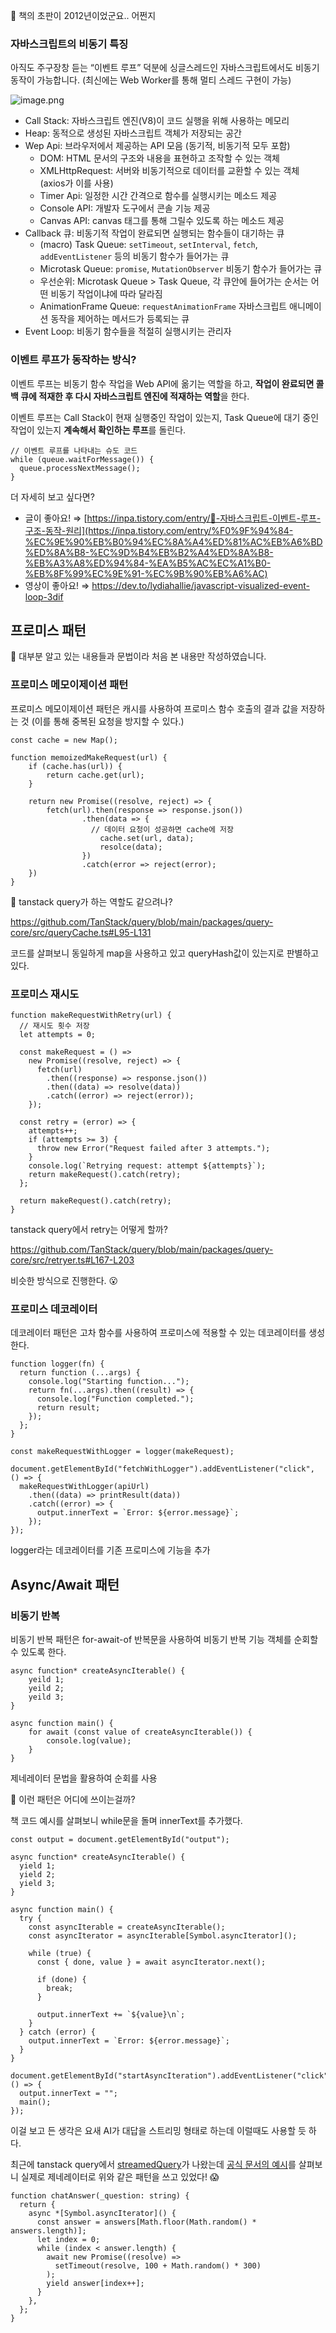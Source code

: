 🤔 책의 초판이 2012년이었군요.. 어쩐지

### 자바스크립트의 비동기 특징

아직도 주구장창 듣는 “이벤트 루프” 덕분에 싱글스레드인 자바스크립트에서도 비동기 동작이 가능합니다. (최신에는 Web Worker를 통해 멀티 스레드 구현이 가능)

![image.png](attachment:143f44e2-67ea-4dd6-89e3-5ea6fc326ca4:image.png)

- Call Stack: 자바스크립트 엔진(V8)이 코드 실행을 위해 사용하는 메모리
- Heap: 동적으로 생성된 자바스크립트 객체가 저장되는 공간
- Wep Api: 브라우저에서 제공하는 API 모음 (동기적, 비동기적 모두 포함)
  - DOM: HTML 문서의 구조와 내용을 표현하고 조작할 수 있는 객체
  - XMLHttpRequest: 서버와 비동기적으로 데이터를 교환할 수 있는 객체 (axios가 이를 사용)
  - Timer Api: 일정한 시간 간격으로 함수를 실행시키는 메소드 제공
  - Console API: 개발자 도구에서 콘솔 기능 제공
  - Canvas API: canvas 태그를 통해 그릴수 있도록 하는 메소드 제공
- Callback 큐: 비동기적 작업이 완료되면 실행되는 함수들이 대기하는 큐
  - (macro) Task Queue: `setTimeout`, `setInterval`, `fetch`, `addEventListener` 등의 비동기 함수가 들어가는 큐
  - Microtask Queue: `promise`, `MutationObserver` 비동기 함수가 들어가는 큐
  - 우선순위: Microtask Queue > Task Queue, 각 큐안에 들어가는 순서는 어떤 비동기 작업이냐에 따라 달라짐
  - AnimationFrame Queue: `requestAnimationFrame` 자바스크립트 애니메이션 동작을 제어하는 메서드가 등록되는 큐
- Event Loop: 비동기 함수들을 적절히 실행시키는 관리자

### 이벤트 루프가 동작하는 방식?

이벤트 루프는 비동기 함수 작업을 Web API에 옮기는 역할을 하고, **작업이 완료되면 콜백 큐에 적재한 후 다시 자바스크립트 엔진에 적재하는 역할**을 한다.

이벤트 루프는 Call Stack이 현재 실행중인 작업이 있는지, Task Queue에 대기 중인 작업이 있는지 **계속해서 확인하는 루프**를 돌린다.

```tsx
// 이벤트 루프를 나타내는 슈도 코드
while (queue.waitForMessage()) {
  queue.processNextMessage();
}
```

더 자세히 보고 싶다면?

- 글이 좋아요! ⇒ [https://inpa.tistory.com/entry/🔄-자바스크립트-이벤트-루프-구조-동작-원리](https://inpa.tistory.com/entry/%F0%9F%94%84-%EC%9E%90%EB%B0%94%EC%8A%A4%ED%81%AC%EB%A6%BD%ED%8A%B8-%EC%9D%B4%EB%B2%A4%ED%8A%B8-%EB%A3%A8%ED%94%84-%EA%B5%AC%EC%A1%B0-%EB%8F%99%EC%9E%91-%EC%9B%90%EB%A6%AC)
- 영상이 좋아요! ⇒ https://dev.to/lydiahallie/javascript-visualized-event-loop-3dif

## 프로미스 패턴

🤔 대부분 알고 있는 내용들과 문법이라 처음 본 내용만 작성하였습니다.

### 프로미스 메모이제이션 패턴

프로미스 메모이제이션 패턴은 캐시를 사용하여 프로미스 함수 호출의 결과 값을 저장하는 것 (이를 통해 중복된 요청을 방지할 수 있다.)

```tsx
const cache = new Map();

function memoizedMakeRequest(url) {
	if (cache.has(url)) {
		return cache.get(url);
	}

	return new Promise((resolve, reject) => {
		fetch(url).then(response => response.json())
				.then(data => {
				  // 데이터 요청이 성공하면 cache에 저장
					cache.set(url, data);
					resolce(data);
				})
				.catch(error => reject(error);
	})
}
```

🤔 tanstack query가 하는 역할도 같으려나?

https://github.com/TanStack/query/blob/main/packages/query-core/src/queryCache.ts#L95-L131

코드를 살펴보니 동일하게 map을 사용하고 있고 queryHash값이 있는지로 판별하고 있다.

### 프로미스 재시도

```tsx
function makeRequestWithRetry(url) {
  // 재시도 횟수 저장
  let attempts = 0;

  const makeRequest = () =>
    new Promise((resolve, reject) => {
      fetch(url)
        .then((response) => response.json())
        .then((data) => resolve(data))
        .catch((error) => reject(error));
    });

  const retry = (error) => {
    attempts++;
    if (attempts >= 3) {
      throw new Error("Request failed after 3 attempts.");
    }
    console.log(`Retrying request: attempt ${attempts}`);
    return makeRequest().catch(retry);
  };

  return makeRequest().catch(retry);
}
```

tanstack query에서 retry는 어떻게 할까?

https://github.com/TanStack/query/blob/main/packages/query-core/src/retryer.ts#L167-L203

비슷한 방식으로 진행한다. 😮

### 프로미스 데코레이터

데코레이터 패턴은 고차 함수를 사용하여 프로미스에 적용할 수 있는 데코레이터를 생성한다.

```tsx
function logger(fn) {
  return function (...args) {
    console.log("Starting function...");
    return fn(...args).then((result) => {
      console.log("Function completed.");
      return result;
    });
  };
}

const makeRequestWithLogger = logger(makeRequest);

document.getElementById("fetchWithLogger").addEventListener("click", () => {
  makeRequestWithLogger(apiUrl)
    .then((data) => printResult(data))
    .catch((error) => {
      output.innerText = `Error: ${error.message}`;
    });
});
```

logger라는 데코레이터를 기존 프로미스에 기능을 추가

## Async/Await 패턴

### 비동기 반복

비동기 반복 패턴은 for-await-of 반복문을 사용하여 비동기 반복 기능 객체를 순회할 수 있도록 한다.

```tsx
async function* createAsyncIterable() {
	yeild 1;
	yeild 2;
	yeild 3;
}

async function main() {
	for await (const value of createAsyncIterable()) {
		console.log(value);
	}
}
```

제네레이터 문법을 활용하여 순회를 사용

🤔 이런 패턴은 어디에 쓰이는걸까?

책 코드 예시를 살펴보니 while문을 돌며 innerText를 추가했다.

```tsx
const output = document.getElementById("output");

async function* createAsyncIterable() {
  yield 1;
  yield 2;
  yield 3;
}

async function main() {
  try {
    const asyncIterable = createAsyncIterable();
    const asyncIterator = asyncIterable[Symbol.asyncIterator]();

    while (true) {
      const { done, value } = await asyncIterator.next();

      if (done) {
        break;
      }

      output.innerText += `${value}\n`;
    }
  } catch (error) {
    output.innerText = `Error: ${error.message}`;
  }
}

document.getElementById("startAsyncIteration").addEventListener("click", () => {
  output.innerText = "";
  main();
});
```

이걸 보고 든 생각은 요새 AI가 대답을 스트리밍 형태로 하는데 이럴때도 사용할 듯 하다.

최근에 tanstack query에서 [streamedQuery](https://tanstack.com/query/latest/docs/reference/streamedQuery)가 나왔는데 [공식 문서의 예시](https://tanstack.com/query/latest/docs/framework/react/examples/chat?path=examples%2Freact%2Fchat%2Fsrc%2Fchat.ts)를 살펴보니 실제로 제네레이터로 위와 같은 패턴을 쓰고 있었다! 😱

```tsx
function chatAnswer(_question: string) {
  return {
    async *[Symbol.asyncIterator]() {
      const answer = answers[Math.floor(Math.random() * answers.length)];
      let index = 0;
      while (index < answer.length) {
        await new Promise((resolve) =>
          setTimeout(resolve, 100 + Math.random() * 300)
        );
        yield answer[index++];
      }
    },
  };
}
```
